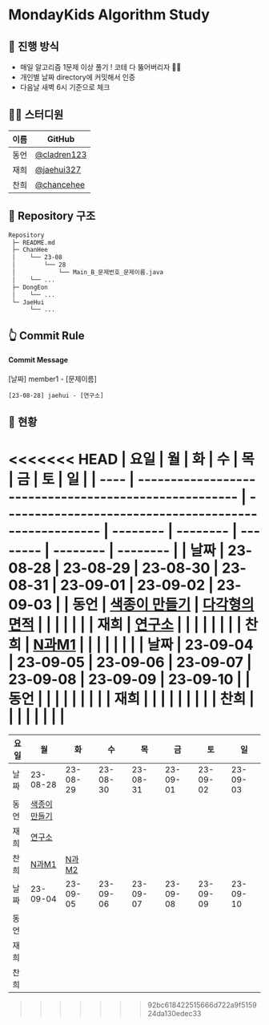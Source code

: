 # MondayKids Algorithm Study

## 🥇 진행 방식

- 매일 알고리즘 1문제 이상 풀기 ! 코테 다 뚫어버리자 👊🏻
- 개인별 날짜 directory에 커밋해서 인증
- 다음날 새벽 6시 기준으로 체크

## 👨‍💻 스터디원

| 이름 | GitHub                                       |
| ---- | -------------------------------------------- |
| 동언 | [@cladren123](https://github.com/cladren123) |
| 재희 | [@jaehui327](https://github.com/jaehui327)   |
| 찬희 | [@chancehee](https://github.com/chancehee)   |

## 📑 Repository 구조

```bash
Repository
 ├─ README.md
 ├─ ChanHee
 │    └── 23-08
 │        └── 28
 │            └── Main_B_문제번호_문제이름.java
 │    └── ...
 ├─ DongEon
 │    └── ...
 └─ JaeHui
      └── ...
```

## 👆 Commit Rule

#### Commit Message

[날짜] member1 - [문제이름]

```
[23-08-28] jaehui - [연구소]
```

## 📝 현황

<<<<<<< HEAD
| 요일 | 월                                                    | 화                                                    | 수       | 목       | 금       | 토       | 일       |
| ---- | ----------------------------------------------------- | ----------------------------------------------------- | -------- | -------- | -------- | -------- | -------- |
| 날짜 | 23-08-28                                              | 23-08-29                                              | 23-08-30 | 23-08-31 | 23-09-01 | 23-09-02 | 23-09-03 |
| 동언 | [색종이 만들기](https://www.acmicpc.net/problem/2630) | [다각형의 면적](https://www.acmicpc.net/problem/2166) |          |          |          |          |          |
| 재희 | [연구소](https://www.acmicpc.net/problem/14502)       |                                                       |          |          |          |          |          |
| 찬희 | [N과M1](https://www.acmicpc.net/problem/15649)        |                                                       |          |          |          |          |          |
| 날짜 | 23-09-04                                              | 23-09-05                                              | 23-09-06 | 23-09-07 | 23-09-08 | 23-09-09 | 23-09-10 |
| 동언 |                                                       |                                                       |          |          |          |          |          |
| 재희 |                                                       |                                                       |          |          |          |          |          |
| 찬희 |                                                       |                                                       |          |          |          |          |          |
=======
| 요일 | 월                                                    | 화       | 수       | 목       | 금       | 토       | 일       |
| ---- | ----------------------------------------------------- | -------- | -------- | -------- | -------- | -------- | -------- |
| 날짜 | 23-08-28                                              | 23-08-29 | 23-08-30 | 23-08-31 | 23-09-01 | 23-09-02 | 23-09-03 |
| 동언 | [색종이 만들기](https://www.acmicpc.net/problem/2630) |          |          |          |          |          |          |
| 재희 | [연구소](https://www.acmicpc.net/problem/14502)       |          |          |          |          |          |          |
| 찬희 | [N과M1](https://www.acmicpc.net/problem/15649) | [N과M2](https://www.acmicpc.net/problem/15650) |          |          |          |          |          |
| 날짜 | 23-09-04                                              | 23-09-05 | 23-09-06 | 23-09-07 | 23-09-08 | 23-09-09 | 23-09-10 |
| 동언 |                                                       |          |          |          |          |          |          |
| 재희 |                                                       |          |          |          |          |          |          |
| 찬희 |                                                       |          |          |          |          |          |          |
>>>>>>> 92bc618422515666d722a9f515924da130edec33
